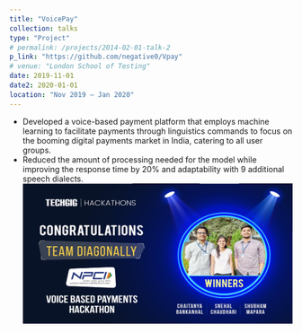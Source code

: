 ```yaml
---
title: "VoicePay"
collection: talks
type: "Project"
# permalink: /projects/2014-02-01-talk-2
p_link: "https://github.com/negative0/Vpay"
# venue: "London School of Testing"
date: 2019-11-01
date2: 2020-01-01
location: "Nov 2019 – Jan 2020"
---
```


* Developed a voice-based payment platform that employs machine learning to facilitate payments through linguistics commands to focus on the booming digital payments market in India, catering to all user groups.
* Reduced the amount of processing needed for the model while improving the response time by 20% and adaptability with 9 additional speech dialects. 
<br><img src="/images/vpay.jpg" width="500" height="250">
<!-- <div style="display: flex;">
    <img src="/images/vpay_1.jpg" width="250" height="250">
    <img src="/images/vpay_2.jpg" width="250" height="250">
</div> -->

<!-- * Technology stack -  -->
